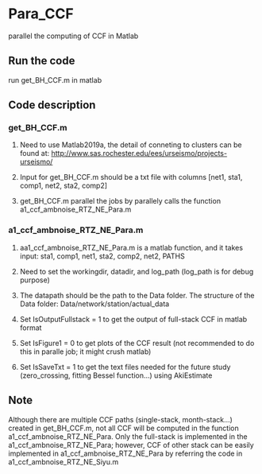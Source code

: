 # Para_CCF
parallel the computing of CCF in Matlab

## Run the code
run get_BH_CCF.m in matlab

## Code description
### get_BH_CCF.m
1. Need to use Matlab2019a, the detail of conneting to clusters can be found at: http://www.sas.rochester.edu/ees/urseismo/projects-urseismo/

2. Input for get_BH_CCF.m should be a txt file with columns [net1, sta1, comp1, net2, sta2, comp2]

3. get_BH_CCF.m parallel the jobs by parallely calls the function a1_ccf_ambnoise_RTZ_NE_Para.m

### a1_ccf_ambnoise_RTZ_NE_Para.m
1. aa1_ccf_ambnoise_RTZ_NE_Para.m is a matlab function, and it takes input: sta1, comp1, net1, sta2, comp2, net2, PATHS
 
2. Need to set the workingdir, datadir, and log_path (log_path is for debug purpose)
 
3. The datapath should be the path to the Data folder. The structure of the Data folder: Data/network/station/actual_data
 
4. Set IsOutputFullstack = 1 to get the output of full-stack CCF in matlab format
  
5. Set IsFigure1 = 0 to get plots of the CCF result (not recommended to do this in paralle job; it might crush matlab)

6. Set IsSaveTxt = 1 to get the text files needed for the future study (zero_crossing, fitting Bessel function...) using AkiEstimate

## Note
Although there are multiple CCF paths (single-stack, month-stack...) created in get_BH_CCF.m, not all CCF will be computed in the function a1_ccf_ambnoise_RTZ_NE_Para. Only the full-stack is implemented in the a1_ccf_ambnoise_RTZ_NE_Para; however, CCF of other stack can be easily implemented in a1_ccf_ambnoise_RTZ_NE_Para by referring the code in a1_ccf_ambnoise_RTZ_NE_Siyu.m
